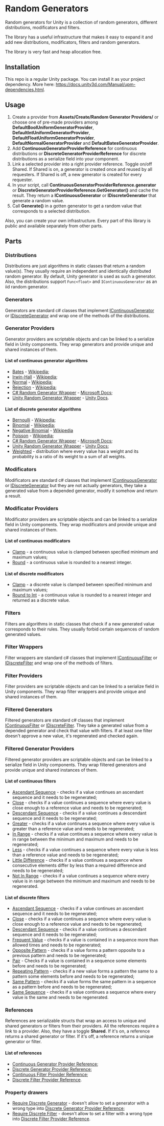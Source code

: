 # Random Generators
Random generators for Unity is a collection of random generators, 
different distributions, modificators and filters.

The library has a useful infrastructure that makes it easy to expand it and add new
distributions, modificators, filters and random generators.

The library is very fast and heap allocation free.

## Installation

This repo is a regular Unity package. You can install it as your project dependency.
More here: https://docs.unity3d.com/Manual/upm-dependencies.html.

## Usage

1. Create a provider from **Assets/Create/Random Generator Providers/** or choose one of
pre-made providers among 
**DefaultBoolUniformGeneratorProvider**, **DefaultIntUniformGeneratorProvider**,
**DefaultFloatUniformGeneratorProvider**, **DefaultNormalGeneratorProvider** and
**DefaultBatesGeneratorProvider**.
2. Add **ContinuousGeneratorProviderReference** for continuous distributions or
**DiscreteGeneratorProviderReference** for discrete distributions as a serialize field
into your component.
3. Link a selected provider into a right provider reference. Toggle on/off Shared.
If Shared is on, a generator is created once and reused by all requesters.
If Shared is off, a new generator is created for every requester.
4. In your script, call **ContinuousGeneratorProviderReference.generator** or
**DiscreteGeneratorProviderReference.GetGenerator<T>()** and cache the result.
They return a **IContinuousGenerator** or **IDiscreteGenerator<T>** that generate
a random value.
5. Call **Generate()** in a gotten generator to get a random value that corresponds to
a selected distribution.

Also, you can create your own infrastructure. Every part of this library is public and
available separately from other parts.

## Parts

### Distributions

Distributions are just algorithms in static classes that return a random value(s).
They usually require an independent and identically distributed random generator.
By default, Unity generator is used as such a generator. 
Also, the distributions support `Func<float>` and `IContinuousGenerator` as an iid random generator.

### Generators

Generators are standard c# classes that implement [IContinuousGenerator](https://github.com/ZorPastaman/Random-Generators/blob/master/Runtime/ContinuousDistributions/IContinuousGenerator.cs)
or [IDiscreteGenerator<T>](https://github.com/ZorPastaman/Random-Generators/blob/master/Runtime/DiscreteDistributions/IDiscreteGenerator.cs)
and wrap one of the methods of the distributions.

### Generator Providers

Generator providers are scriptable objects and can be linked to a serialize field in Unity components.
They wrap generators and provide unique and shared instances of them.

#### List of continuous generator algorithms

- [Bates](https://github.com/ZorPastaman/Random-Generators/tree/master/Runtime/ContinuousDistributions/BatesDistribution) -
[Wikipedia](https://en.wikipedia.org/wiki/Bates_distribution);
- [Irwin-Hall](https://github.com/ZorPastaman/Random-Generators/tree/master/Runtime/ContinuousDistributions/IrwinHallDistribution) -
[Wikipedia](https://en.wikipedia.org/wiki/Irwin%E2%80%93Hall_distribution);
- [Normal](https://github.com/ZorPastaman/Random-Generators/tree/master/Runtime/ContinuousDistributions/NormalDistribution) -
[Wikipedia](https://en.wikipedia.org/wiki/Normal_distribution);
- [Rejection](https://github.com/ZorPastaman/Random-Generators/tree/master/Runtime/ContinuousDistributions/RejectionDistribution) -
[Wikipedia](https://en.wikipedia.org/wiki/Rejection_sampling);
- [C# Random Generator Wrapper](https://github.com/ZorPastaman/Random-Generators/tree/master/Runtime/ContinuousDistributions/SharpDistribution) -
[Microsoft Docs](https://docs.microsoft.com/en-us/dotnet/api/system.random?view=netframework-4.8);
- [Unity Random Generator Wrapper](https://github.com/ZorPastaman/Random-Generators/tree/master/Runtime/ContinuousDistributions/UnityDistribution) -
[Unity Docs](https://docs.unity3d.com/ScriptReference/Random.html).

#### List of discrete generator algorithms

- [Bernoulli](https://github.com/ZorPastaman/Random-Generators/tree/master/Runtime/DiscreteDistributions/BernoulliDistribution) -
[Wikipedia](https://en.wikipedia.org/wiki/Bernoulli_distribution);
- [Binomial](https://github.com/ZorPastaman/Random-Generators/tree/master/Runtime/DiscreteDistributions/BinomialDistribution) -
[Wikipedia](https://en.wikipedia.org/wiki/Binomial_distribution);
- [Negative Binomial](https://github.com/ZorPastaman/Random-Generators/tree/master/Runtime/DiscreteDistributions/NegativeBinomialDistribution) -
[Wikipedia](https://en.wikipedia.org/wiki/Negative_binomial_distribution)
- [Poisson](https://github.com/ZorPastaman/Random-Generators/tree/master/Runtime/DiscreteDistributions/PoissonDistribution) -
[Wikipedia](https://en.wikipedia.org/wiki/Poisson_distribution);
- [C# Random Generator Wrapper](https://github.com/ZorPastaman/Random-Generators/tree/master/Runtime/DiscreteDistributions/SharpDistribution) -
[Microsoft Docs](https://docs.microsoft.com/en-us/dotnet/api/system.random?view=netframework-4.8);
- [Unity Random Generator Wrapper](https://github.com/ZorPastaman/Random-Generators/tree/master/Runtime/DiscreteDistributions/UnityDistribution) -
[Unity Docs](https://docs.unity3d.com/ScriptReference/Random.html);
- [Weighted](https://github.com/ZorPastaman/Random-Generators/tree/master/Runtime/DiscreteDistributions/WeightedDistribution) -
distribution where every value has a weight and its probability is a ratio of its weight to a sum of all weights.

### Modificators

Modificators are standard c# classes that implement [IContinuousGenerator](https://github.com/ZorPastaman/Random-Generators/blob/master/Runtime/ContinuousDistributions/IContinuousGenerator.cs)
or [IDiscreteGenerator<T>](https://github.com/ZorPastaman/Random-Generators/blob/master/Runtime/DiscreteDistributions/IDiscreteGenerator.cs)
but they are not actually generators, they take a generated value from a depended generator, modify it somehow and return a result.

### Modificator Providers

Modificator providers are scriptable objects and can be linked to a serialize field in Unity components.
They wrap modificators and provide unique and shared instances of them.

#### List of continuous modificators

- [Clamp](https://github.com/ZorPastaman/Random-Generators/tree/master/Runtime/ContinuousDistributions/DistributionModificators/Clamp) -
a continuous value is clamped between specified minimum and maximum values;
- [Round](https://github.com/ZorPastaman/Random-Generators/tree/master/Runtime/ContinuousDistributions/DistributionModificators/Round) -
a continuous value is rounded to a nearest integer.

#### List of discrete modificators

- [Clamp](https://github.com/ZorPastaman/Random-Generators/tree/master/Runtime/DiscreteDistributions/DistributionModificators/Clamp) -
a discrete value is clamped between specified minimum and maximum values;
- [Round to Int](https://github.com/ZorPastaman/Random-Generators/tree/master/Runtime/DiscreteDistributions/DistributionModificators/Round) -
a continuous value is rounded to a nearest integer and returned as a discrete value.

### Filters

Filters are algorithms in static classes that check if a new generated value corresponds to their rules.
They usually forbid certain sequences of random generated values.

### Filter Wrappers

Filter wrappers are standard c# classes that implement [IContinuousFilter](https://github.com/ZorPastaman/Random-Generators/blob/master/Runtime/ContinuousDistributions/DistributionFilters/IContinuousFilter.cs)
or [IDiscreteFilter](https://github.com/ZorPastaman/Random-Generators/blob/master/Runtime/DiscreteDistributions/DistributionFilters/IDiscreteFilter.cs)
and wrap one of the methods of filters.

### Filter Providers

Filter providers are scriptable objects and can be linked to a serialize field in Unity components.
They wrap filter wrappers and provide unique and shared instances of them.

### Filtered Generators

Filtered generators are standard c# classes that implement [IContinuousFilter](https://github.com/ZorPastaman/Random-Generators/blob/master/Runtime/ContinuousDistributions/DistributionFilters/IContinuousFilter.cs)
or [IDiscreteFilter](https://github.com/ZorPastaman/Random-Generators/blob/master/Runtime/DiscreteDistributions/DistributionFilters/IDiscreteFilter.cs).
They take a generated value from a depended generator and check that value with filters.
If at least one filter doesn't approve a new value, it's regenerated and checked again.

### Filtered Generator Providers

Filtered generator providers are scriptable objects and can be linked to a serialize field in Unity components.
They wrap filtered generators and provide unique and shared instances of them.

#### List of continuous filters

- [Ascendant Sequence](https://github.com/ZorPastaman/Random-Generators/tree/master/Runtime/ContinuousDistributions/DistributionFilters/AscendantSequenceFilters) - 
checks if a value continues an ascendant sequence and it needs to be regenerated;
- [Close](https://github.com/ZorPastaman/Random-Generators/tree/master/Runtime/ContinuousDistributions/DistributionFilters/CloseFilters) -
checks if a value continues a sequence where every value is close enough to a reference value and needs to be regenerated;
- [Descendant Sequence](https://github.com/ZorPastaman/Random-Generators/tree/master/Runtime/ContinuousDistributions/DistributionFilters/DescendantSequenceFilters) -
checks if a value continues a descendant sequence and it needs to be regenerated;
- [Greater](https://github.com/ZorPastaman/Random-Generators/tree/master/Runtime/ContinuousDistributions/DistributionFilters/GreaterFilters) -
checks if a value continues a sequence where every value is greater than a reference value and needs to be regenerated;
- [In Range](https://github.com/ZorPastaman/Random-Generators/tree/master/Runtime/ContinuousDistributions/DistributionFilters/InRangeFilters) -
checks if a value continues a sequence where every value is in range between the minimum and maximum and needs to be regenerated;
- [Less](https://github.com/ZorPastaman/Random-Generators/tree/master/Runtime/ContinuousDistributions/DistributionFilters/LessFilters) -
checks if a value continues a sequence where every value is less than a reference value and needs to be regenerated;
- [Little Difference](https://github.com/ZorPastaman/Random-Generators/tree/master/Runtime/ContinuousDistributions/DistributionFilters/LittleDifferenceFilters) -
checks if a value continues a sequence where consecutive elements differ by less than a required difference and needs to be regenerated;
- [Not In Range](https://github.com/ZorPastaman/Random-Generators/tree/master/Runtime/ContinuousDistributions/DistributionFilters/NotInRangeFilters) -
checks if a value continues a sequence where every value is in range between the minimum and maximum and needs to be regenerated.

#### List of discrete filters

- [Ascendant Sequence](https://github.com/ZorPastaman/Random-Generators/tree/master/Runtime/DiscreteDistributions/DistributionFilters/AscendantSequenceFilters) -
checks if a value continues an ascendant sequence and it needs to be regenerated;
- [Close](https://github.com/ZorPastaman/Random-Generators/tree/master/Runtime/DiscreteDistributions/DistributionFilters/CloseFilters) -
checks if a value continues a sequence where every value is close enough to a reference value and needs to be regenerated;
- [Descendant Sequence](https://github.com/ZorPastaman/Random-Generators/tree/master/Runtime/DiscreteDistributions/DistributionFilters/DescendantSequenceFilters) -
checks if a value continues a descendant sequence and it needs to be regenerated;
- [Frequent Value](https://github.com/ZorPastaman/Random-Generators/tree/master/Runtime/DiscreteDistributions/DistributionFilters/FrequentValueFilters) -
checks if a value is contained in a sequence more than allowed times and needs to be regenerated;
- [Opposite Pattern](https://github.com/ZorPastaman/Random-Generators/tree/master/Runtime/DiscreteDistributions/DistributionFilters/OppositePatternFilters) -
checks if a value forms a pattern opposite to a previous pattern and needs to be regenerated;
- [Pair](https://github.com/ZorPastaman/Random-Generators/tree/master/Runtime/DiscreteDistributions/DistributionFilters/PairFilters) -
Checks if a value is contained in a sequence some elements before and needs to be regenerated;
- [Repeating Pattern](https://github.com/ZorPastaman/Random-Generators/tree/master/Runtime/DiscreteDistributions/DistributionFilters/RepeatingPatternFilters) -
checks if a new value forms a pattern the same to a pattern some elements before and needs to be regenerated;
- [Same Pattern](https://github.com/ZorPastaman/Random-Generators/tree/master/Runtime/DiscreteDistributions/DistributionFilters/SamePatternFilters) -
checks if a value forms the same pattern in a sequence as a pattern before and needs to be regenerated;
- [Same Sequence](https://github.com/ZorPastaman/Random-Generators/tree/master/Runtime/DiscreteDistributions/DistributionFilters/SameSequenceFilters) -
checks if a value continues a sequence where every value is the same and needs to be regenerated.

### References

References are serializable structs that wrap an access to unique and shared generators or filters from their providers.
All the references require a link to a provider. Also, they have a toggle **Shared**. 
If it's on, a reference returns a shared generator or filter. If it's off, a reference returns a unique generator or filter.

#### List of references

- [Continuous Generator Provider Reference](https://github.com/ZorPastaman/Random-Generators/blob/master/Runtime/ContinuousDistributions/ContinuousGeneratorProviderReference.cs);
- [Discrete Generator Provider Reference](https://github.com/ZorPastaman/Random-Generators/blob/master/Runtime/DiscreteDistributions/DiscreteGeneratorProviderReference.cs);
- [Continuous Filter Provider Reference](https://github.com/ZorPastaman/Random-Generators/blob/master/Runtime/ContinuousDistributions/DistributionFilters/ContinuousFilterProviderReference.cs);
- [Discrete Filter Provider Reference](https://github.com/ZorPastaman/Random-Generators/blob/master/Runtime/DiscreteDistributions/DistributionFilters/DiscreteFilterProviderReference.cs).

### Property drawers

- [Require Discrete Generator](https://github.com/ZorPastaman/Random-Generators/blob/master/Runtime/PropertyDrawerAttributes/RequireDiscreteGenerator.cs) -
doesn't allow to set a generator with a wrong type into 
[Discrete Generator Provider Reference](https://github.com/ZorPastaman/Random-Generators/blob/master/Runtime/DiscreteDistributions/DiscreteGeneratorProviderReference.cs);
- [Require Discrete Filter](https://github.com/ZorPastaman/Random-Generators/blob/master/Runtime/PropertyDrawerAttributes/RequireDiscreteFilter.cs) -
doesn't allow to set a filter with a wrong type into
[Discrete Filter Provider Reference](https://github.com/ZorPastaman/Random-Generators/blob/master/Runtime/DiscreteDistributions/DistributionFilters/DiscreteFilterProviderReference.cs).
